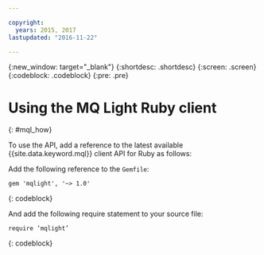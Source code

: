 ```yaml
---

copyright:
  years: 2015, 2017
lastupdated: "2016-11-22"

---
```


{:new_window: target="_blank"}
{:shortdesc: .shortdesc}
{:screen: .screen}
{:codeblock: .codeblock}
{:pre: .pre}

# Using the MQ Light Ruby client
{: #mql_how}


To use the API, add a reference to the latest available {{site.data.keyword.mql}} client API for Ruby as follows:

Add the following reference to the ```Gemfile```:

```
gem 'mqlight', '~> 1.0'
```
{: codeblock}

And add the following require statement to your source file:

```
require ‘mqlight’
```
{: codeblock}

<!-- Comment from Andrew
Instructions for getting started, with links for more info
Simple send source and receive source in-line

-->


